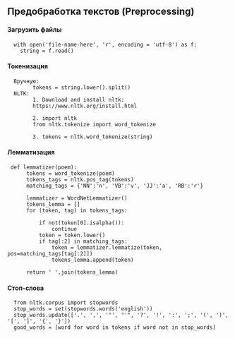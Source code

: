 ## Предобработка текстов (Preprocessing)

#### Загрузить файлы
      with open('file-name-here', 'r', encoding = 'utf-8') as f:
        string = f.read()
#### Токенизация
      Вручную:
            tokens = string.lower().split()
      NLTK:
            1. Download and install nltk:
            https://www.nltk.org/install.html  
            
            2. import nltk
            from nltk.tokenize import word_tokenize
                       
            3. tokens = nltk.word_tokenize(string)
#### Лемматизация

     def lemmatizer(poem):
          tokens = word_tokenize(poem)
          tokens_tags = nltk.pos_tag(tokens)
          matching_tags = {'NN':'n', 'VB':'v', 'JJ':'a', 'RB':'r'}

          lemmatizer = WordNetLemmatizer()
          tokens_lemma = []
          for (token, tag) in tokens_tags:

              if not(token[0].isalpha()):
                  continue
              token = token.lower()
              if tag[:2] in matching_tags:
                  token = lemmatizer.lemmatize(token, pos=matching_tags[tag[:2]])
                  tokens_lemma.append(token)

          return ' '.join(tokens_lemma)
    
#### Стоп-слова
      from nltk.corpus import stopwords
      stop_words = set(stopwords.words('english'))
      stop_words.update(['.', ',', '"', "'", '?', '!', ':', ';', '(', ')', '[', ']', '{', '}'])
      good_words = [word for word in tokens if word not in stop_words]
      
      
      
